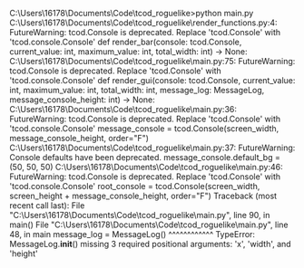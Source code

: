 C:\Users\16178\Documents\Code\tcod_roguelike>python main.py
C:\Users\16178\Documents\Code\tcod_roguelike\render_functions.py:4: FutureWarning: tcod.Console is deprecated.
Replace 'tcod.Console' with 'tcod.console.Console'
  def render_bar(console: tcod.Console, current_value: int, maximum_value: int, total_width: int) -> None:
C:\Users\16178\Documents\Code\tcod_roguelike\main.py:75: FutureWarning: tcod.Console is deprecated.
Replace 'tcod.Console' with 'tcod.console.Console'
  def render_gui(console: tcod.Console, current_value: int, maximum_value: int, total_width: int, message_log: MessageLog, message_console_height: int) -> None:
C:\Users\16178\Documents\Code\tcod_roguelike\main.py:36: FutureWarning: tcod.Console is deprecated.
Replace 'tcod.Console' with 'tcod.console.Console'
  message_console = tcod.Console(screen_width, message_console_height, order="F")
C:\Users\16178\Documents\Code\tcod_roguelike\main.py:37: FutureWarning: Console defaults have been deprecated.
  message_console.default_bg = (50, 50, 50)
C:\Users\16178\Documents\Code\tcod_roguelike\main.py:46: FutureWarning: tcod.Console is deprecated.
Replace 'tcod.Console' with 'tcod.console.Console'
  root_console = tcod.Console(screen_width, screen_height + message_console_height, order="F")
Traceback (most recent call last):
  File "C:\Users\16178\Documents\Code\tcod_roguelike\main.py", line 90, in <module>
    main()
  File "C:\Users\16178\Documents\Code\tcod_roguelike\main.py", line 48, in main
    message_log = MessageLog()
                  ^^^^^^^^^^^^
TypeError: MessageLog.__init__() missing 3 required positional arguments: 'x', 'width', and 'height'